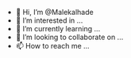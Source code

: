 - 👋 Hi, I’m @Malekalhade
- 👀 I’m interested in ...
- 🌱 I’m currently learning ...
- 💞️ I’m looking to collaborate on ...
- 📫 How to reach me ...

<!---
Malekalhade/Malekalhade is a ✨ special ✨ repository because its `README.md` (this file) appears on your GitHub profile.
You can click the Preview link to take a look at your changes.
--->
